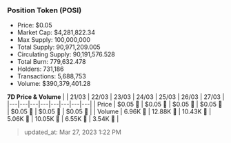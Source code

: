 
  ### Position Token (POSI)
  - Price: $0.05
  - Market Cap: $4,281,822.34
  - Max Supply: 100,000,000
  - Total Supply: 90,971,209.005
  - Circulating Supply: 90,191,576.528
  - Total Burn: 779,632.478
  - Holders: 731,186
  - Transactions: 5,688,753
  - Volume: $390,379,401.28

  **7D Price & Volume**
  | | 21&#x2F;03 | 22&#x2F;03 | 23&#x2F;03 | 24&#x2F;03 | 25&#x2F;03 | 26&#x2F;03 | 27&#x2F;03 |
  |---|---|---|---|---|---|---|---|
  | Price | $0.05 🔻 | $0.05 🔻 | $0.05 🔻 | $0.05 🔻 | $0.05 🚀 | $0.05 🔻 | $0.05 🔻 |
  | Volume | 6.96K 🔻 | 12.88K 🚀 | 10.43K 🔻 | 5.06K 🔻 | 10.05K 🚀 | 6.55K 🔻 | 3.54K 🔻 |

  > updated_at: Mar 27, 2023 1:22 PM
